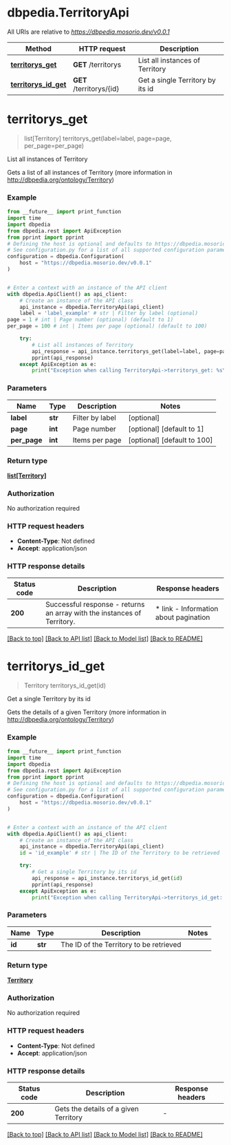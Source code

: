 # dbpedia.TerritoryApi

All URIs are relative to *https://dbpedia.mosorio.dev/v0.0.1*

Method | HTTP request | Description
------------- | ------------- | -------------
[**territorys_get**](TerritoryApi.md#territorys_get) | **GET** /territorys | List all instances of Territory
[**territorys_id_get**](TerritoryApi.md#territorys_id_get) | **GET** /territorys/{id} | Get a single Territory by its id


# **territorys_get**
> list[Territory] territorys_get(label=label, page=page, per_page=per_page)

List all instances of Territory

Gets a list of all instances of Territory (more information in http://dbpedia.org/ontology/Territory)

### Example

```python
from __future__ import print_function
import time
import dbpedia
from dbpedia.rest import ApiException
from pprint import pprint
# Defining the host is optional and defaults to https://dbpedia.mosorio.dev/v0.0.1
# See configuration.py for a list of all supported configuration parameters.
configuration = dbpedia.Configuration(
    host = "https://dbpedia.mosorio.dev/v0.0.1"
)


# Enter a context with an instance of the API client
with dbpedia.ApiClient() as api_client:
    # Create an instance of the API class
    api_instance = dbpedia.TerritoryApi(api_client)
    label = 'label_example' # str | Filter by label (optional)
page = 1 # int | Page number (optional) (default to 1)
per_page = 100 # int | Items per page (optional) (default to 100)

    try:
        # List all instances of Territory
        api_response = api_instance.territorys_get(label=label, page=page, per_page=per_page)
        pprint(api_response)
    except ApiException as e:
        print("Exception when calling TerritoryApi->territorys_get: %s\n" % e)
```

### Parameters

Name | Type | Description  | Notes
------------- | ------------- | ------------- | -------------
 **label** | **str**| Filter by label | [optional] 
 **page** | **int**| Page number | [optional] [default to 1]
 **per_page** | **int**| Items per page | [optional] [default to 100]

### Return type

[**list[Territory]**](Territory.md)

### Authorization

No authorization required

### HTTP request headers

 - **Content-Type**: Not defined
 - **Accept**: application/json

### HTTP response details
| Status code | Description | Response headers |
|-------------|-------------|------------------|
**200** | Successful response - returns an array with the instances of Territory. |  * link - Information about pagination <br>  |

[[Back to top]](#) [[Back to API list]](../README.md#documentation-for-api-endpoints) [[Back to Model list]](../README.md#documentation-for-models) [[Back to README]](../README.md)

# **territorys_id_get**
> Territory territorys_id_get(id)

Get a single Territory by its id

Gets the details of a given Territory (more information in http://dbpedia.org/ontology/Territory)

### Example

```python
from __future__ import print_function
import time
import dbpedia
from dbpedia.rest import ApiException
from pprint import pprint
# Defining the host is optional and defaults to https://dbpedia.mosorio.dev/v0.0.1
# See configuration.py for a list of all supported configuration parameters.
configuration = dbpedia.Configuration(
    host = "https://dbpedia.mosorio.dev/v0.0.1"
)


# Enter a context with an instance of the API client
with dbpedia.ApiClient() as api_client:
    # Create an instance of the API class
    api_instance = dbpedia.TerritoryApi(api_client)
    id = 'id_example' # str | The ID of the Territory to be retrieved

    try:
        # Get a single Territory by its id
        api_response = api_instance.territorys_id_get(id)
        pprint(api_response)
    except ApiException as e:
        print("Exception when calling TerritoryApi->territorys_id_get: %s\n" % e)
```

### Parameters

Name | Type | Description  | Notes
------------- | ------------- | ------------- | -------------
 **id** | **str**| The ID of the Territory to be retrieved | 

### Return type

[**Territory**](Territory.md)

### Authorization

No authorization required

### HTTP request headers

 - **Content-Type**: Not defined
 - **Accept**: application/json

### HTTP response details
| Status code | Description | Response headers |
|-------------|-------------|------------------|
**200** | Gets the details of a given Territory |  -  |

[[Back to top]](#) [[Back to API list]](../README.md#documentation-for-api-endpoints) [[Back to Model list]](../README.md#documentation-for-models) [[Back to README]](../README.md)

